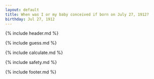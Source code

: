```yaml
---
layout: default
title: When was I or my baby conceived if born on July 27, 1912?
birthday: Jul 27, 1912
---
```


{% include header.md %}

{% include guess.md %}

{% include calculate.md %}

{% include safety.md %}

{% include footer.md %}



